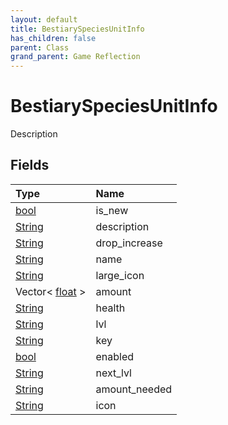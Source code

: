 ```yaml
---
layout: default
title: BestiarySpeciesUnitInfo
has_children: false
parent: Class
grand_parent: Game Reflection
---
```

# BestiarySpeciesUnitInfo
Description 

## Fields

| Type | Name |
|:-------------|:--------------|
| [bool](/docs/game-reflection/components/bool) | is_new |
| [String](/docs/game-reflection/components/string) | description |
| [String](/docs/game-reflection/components/string) | drop_increase |
| [String](/docs/game-reflection/components/string) | name |
| [String](/docs/game-reflection/components/string) | large_icon |
| Vector< [float](/docs/game-reflection/components/float) > | amount |
| [String](/docs/game-reflection/components/string) | health |
| [String](/docs/game-reflection/components/string) | lvl |
| [String](/docs/game-reflection/components/string) | key |
| [bool](/docs/game-reflection/components/bool) | enabled |
| [String](/docs/game-reflection/components/string) | next_lvl |
| [String](/docs/game-reflection/components/string) | amount_needed |
| [String](/docs/game-reflection/components/string) | icon |

